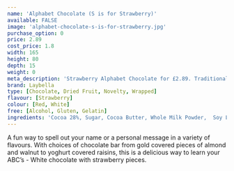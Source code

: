 ```yaml
---
name: 'Alphabet Chocolate (S is for Strawberry)'
available: FALSE
image: 'alphabet-chocolate-s-is-for-strawberry.jpg'
purchase_option: 0
price: 2.89
cost_price: 1.8
width: 165
height: 80
depth: 15
weight: 0
meta_description: 'Strawberry Alphabet Chocolate for £2.89. Traditional sweet treats and more at Humbugs Confectionery Store. Specialists in satisfying your sweet tooth!'
brand: Laybella
type: [Chocolate, Dried Fruit, Novelty, Wrapped]
flavour: [Strawberry]
colour: [Red, White]
free: [Alcohol, Gluten, Gelatin]
ingredients: 'Cocoa 28%, Sugar, Cocoa Butter, Whole Milk Powder,  Soy Lecithin, Flavouring: Natural Vanilla, Emulsifier, Strawberry'
---
```

A fun way to spell out your name or a personal message in a variety of flavours. With choices of chocolate bar from gold covered pieces of almond and walnut to yoghurt covered raisins, this is a delicious way to learn your ABC’s - White chocolate with strawberry pieces.